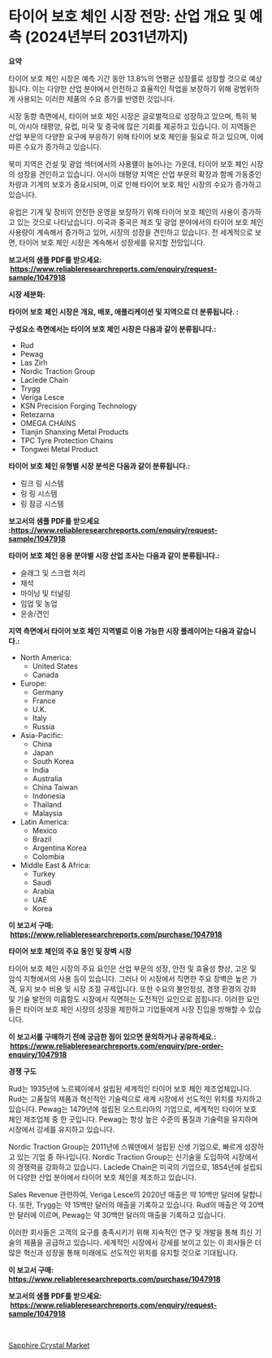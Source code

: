 <p><h1>타이어 보호 체인 시장 전망: 산업 개요 및 예측 (2024년부터 2031년까지)</h1></p><p><strong>요약</strong></p>
<p><p>타이어 보호 체인 시장은 예측 기간 동안 13.8%의 연평균 성장률로 성장할 것으로 예상됩니다. 이는 다양한 산업 분야에서 안전하고 효율적인 작업을 보장하기 위해 광범위하게 사용되는 이러한 제품의 수요 증가를 반영한 것입니다. </p><p>시장 동향 측면에서, 타이어 보호 체인 시장은 글로벌적으로 성장하고 있으며, 특히 북미, 아시아 태평양, 유럽, 미국 및 중국에 많은 기회를 제공하고 있습니다. 이 지역들은 산업 부문의 다양한 요구에 부응하기 위해 타이어 보호 체인을 필요로 하고 있으며, 이에 따른 수요가 증가하고 있습니다. </p><p>북미 지역은 건설 및 광업 섹터에서의 사용럘이 늘어나는 가운데, 타이어 보호 체인 시장의 성장을 견인하고 있습니다. 아시아 태평양 지역은 산업 부문의 확장과 함께 가동중인 차량과 기계의 보호가 중요시되며, 이로 인해 타이어 보호 체인 시장의 수요가 증가하고 있습니다. </p><p>유럽은 기계 및 장비의 안전한 운영을 보장하기 위해 타이어 보호 체인의 사용이 증가하고 있는 것으로 나타났습니다. 미국과 중국은 제조 및 광업 분야에서의 타이어 보호 체인 사용량이 계속해서 증가하고 있어, 시장의 성장을 견인하고 있습니다. 전 세계적으로 보면, 타이어 보호 체인 시장은 계속해서 성장세를 유지할 전망입니다.</p></p>
<p><strong>보고서의 샘플 PDF를 받으세요: &nbsp;<a href="https://www.reliableresearchreports.com/enquiry/request-sample/1047918">https://www.reliableresearchreports.com/enquiry/request-sample/1047918</a></strong></p>
<p><strong>시장 세분화:</strong></p>
<p><strong> 타이어 보호 체인 시장은 개요, 배포, 애플리케이션 및 지역으로 더 분류됩니다. :</strong></p>
<p><strong>구성요소 측면에서는 타이어 보호 체인 시장은 다음과 같이 분류됩니다.:</strong></p>
<p><ul><li>Rud</li><li>Pewag</li><li>Las Zirh</li><li>Nordic Traction Group</li><li>Laclede Chain</li><li>Trygg</li><li>Veriga Lesce</li><li>KSN Precision Forging Technology</li><li>Retezarna</li><li>OMEGA CHAINS</li><li>Tianjin Shanxing Metal Products</li><li>TPC Tyre Protection Chains</li><li>Tongwei Metal Product</li></ul></p>
<p><strong> 타이어 보호 체인 유형별 시장 분석은 다음과 같이 분류됩니다.:</strong></p>
<p><ul><li>링크 링 시스템</li><li>링 링 시스템</li><li>링 잠금 시스템</li></ul></p>
<p><strong>보고서의 샘플 PDF를 받으세요 :<a href="https://www.reliableresearchreports.com/enquiry/request-sample/1047918">https://www.reliableresearchreports.com/enquiry/request-sample/1047918</a></strong></p>
<p><strong> 타이어 보호 체인 응용 분야별 시장 산업 조사는 다음과 같이 분류됩니다.:</strong></p>
<p><ul><li>슬래그 및 스크랩 처리</li><li>채석</li><li>마이닝 및 터널링</li><li>임업 및 농업</li><li>운송/견인</li></ul></p>
<p><strong>지역 측면에서 타이어 보호 체인 지역별로 이용 가능한 시장 플레이어는 다음과 같습니다.:</strong></p>
<p><ul>
    <li>
        North America:
        <ul>
            <li>United States</li>
            <li>Canada</li>
        </ul>
    </li>
    <li>
        Europe:
        <ul>
            <li>Germany</li>
            <li>France</li>
            <li>U.K.</li>
            <li>Italy</li>
            <li>Russia</li>
        </ul>
    </li>
    <li>
        Asia-Pacific:
        <ul>
            <li>China</li>
            <li>Japan</li>
            <li>South Korea</li>
            <li>India</li>
            <li>Australia</li>
            <li>China Taiwan</li>
            <li>Indonesia</li>
            <li>Thailand</li>
            <li>Malaysia</li>
        </ul>
    </li>
    <li>
        Latin America:
        <ul>
            <li>Mexico</li>
            <li>Brazil</li>
            <li>Argentina Korea</li>
            <li>Colombia</li>
        </ul>
    </li>
    <li>
        Middle East & Africa:
        <ul>
            <li>Turkey</li>
            <li>Saudi</li>
            <li>Arabia</li>
            <li>UAE</li>
            <li>Korea</li>
        </ul>
    </li>
    </ul></p>
<p><strong>이 보고서 구매: &nbsp;<a href="https://www.reliableresearchreports.com/purchase/1047918">https://www.reliableresearchreports.com/purchase/1047918</a></strong></p>
<p><strong>타이어 보호 체인의 주요 동인 및 장벽 시장</strong></p>
<p><p>타이어 보호 체인 시장의 주요 요인은 산업 부문의 성장, 안전 및 효율성 향상, 고온 및 암석 지형에서의 사용 등이 있습니다. 그러나 이 시장에서 직면한 주요 장벽은 높은 가격, 유지 보수 비용 및 시장 조절 규제입니다. 또한 수요의 불안정성, 경쟁 환경의 강화 및 기술 발전의 미흡함도 시장에서 직면하는 도전적인 요인으로 꼽힙니다. 이러한 요인들은 타이어 보호 체인 시장의 성장을 제한하고 기업들에게 시장 진입을 방해할 수 있습니다.</p></p>
<p><strong>이 보고서를 구매하기 전에 궁금한 점이 있으면 문의하거나 공유하세요.: &nbsp;<a href="https://www.reliableresearchreports.com/enquiry/pre-order-enquiry/1047918">https://www.reliableresearchreports.com/enquiry/pre-order-enquiry/1047918</a></strong></p>
<p><strong>경쟁 구도</strong></p>
<p><p>Rud는 1935년에 노르웨이에서 설립된 세계적인 타이어 보호 체인 제조업체입니다. Rud는 고품질의 제품과 혁신적인 기술력으로 세계 시장에서 선도적인 위치를 차지하고 있습니다. Pewag는 1479년에 설립된 오스트리아의 기업으로, 세계적인 타이어 보호 체인 제조업체 중 한 곳입니다. Pewag는 항상 높은 수준의 품질과 기술력을 유지하며 시장에서 강세를 유지하고 있습니다.</p><p>Nordic Traction Group는 2011년에 스웨덴에서 설립된 신생 기업으로, 빠르게 성장하고 있는 기업 중 하나입니다. Nordic Traction Group는 신기술을 도입하여 시장에서의 경쟁력을 강화하고 있습니다. Laclede Chain은 미국의 기업으로, 1854년에 설립되어 다양한 산업 분야에서 타이어 보호 체인을 제조하고 있습니다.</p><p>Sales Revenue 관련하여, Veriga Lesce의 2020년 매출은 약 10백만 달러에 달합니다. 또한, Trygg는 약 15백만 달러의 매출을 기록하고 있습니다. Rud의 매출은 약 20백만 달러에 이르며, Pewag는 약 30백만 달러의 매출을 기록하고 있습니다.</p><p>이러한 회사들은 고객의 요구를 충족시키기 위해 지속적인 연구 및 개발을 통해 최신 기술의 제품을 공급하고 있습니다. 세계적인 시장에서 강세를 보이고 있는 이 회사들은 더 많은 혁신과 성장을 통해 미래에도 선도적인 위치를 유지할 것으로 기대됩니다.</p></p>
<p><strong>이 보고서 구매: &nbsp; <a href="https://www.reliableresearchreports.com/purchase/1047918">https://www.reliableresearchreports.com/purchase/1047918</a></strong></p>
<p><strong>보고서의 샘플 PDF를 받으세요: &nbsp;<a href="https://www.reliableresearchreports.com/enquiry/request-sample/1047918">https://www.reliableresearchreports.com/enquiry/request-sample/1047918</a></strong><strong></strong></p>
<p>&nbsp;</p>
<p><p><a href="https://forested-sushi-9b0.notion.site/Sapphire-Crystal-Market-Size-and-Examines-its-Market-Scope-with-a-Primary-Focus-on-Growth-Opportun-615bf5ac8031408fb07ac2598782f093">Sapphire Crystal Market</a></p></p>